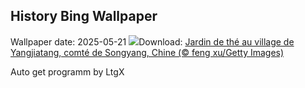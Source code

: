 ## History Bing Wallpaper
Wallpaper date: 2025-05-21
![](https://www.bing.com/th?id=OHR.SongyangTeaGarden_FR-FR7139710446_UHD.jpg&w=1000)Download: [Jardin de thé au village de Yangjiatang, comté de Songyang, Chine (© feng xu/Getty Images)](https://www.bing.com/th?id=OHR.SongyangTeaGarden_FR-FR7139710446_UHD.jpg)

Auto get programm by LtgX
